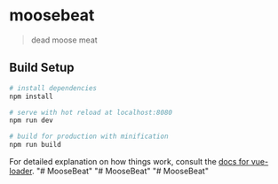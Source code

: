 # moosebeat

> dead moose meat

## Build Setup

``` bash
# install dependencies
npm install

# serve with hot reload at localhost:8080
npm run dev

# build for production with minification
npm run build
```

For detailed explanation on how things work, consult the [docs for vue-loader](http://vuejs.github.io/vue-loader).
"# MooseBeat" 
"# MooseBeat" 
"# MooseBeat" 

